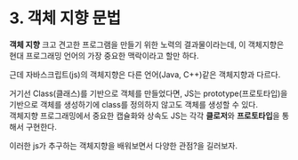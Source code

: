# 3. 객체 지향 문법

**객체 지향** 크고 견고한 프로그램을 만들기 위한 노력의 결과물이라는데, 이 객체지향은 현대 프로그래밍 언어의 가장 중요한 맥락이라고 할만 하다.

근데 자바스크립트(js)의 객체지향은 다른 언어(Java, C++)같은 객체지향과 다르다.  

거기선 Class(클래스)를 기반으로 객체를 만들었다면, JS는 prototype(프로토타입)을 기반으로 객체를 생성하기에 class를 정의하지 않고도 객체를 생성할 수 있다.  
객체지향 프로그래밍에서 중요한 캡슐화와 상속도 JS는 각각 **클로저**와 **프로토타입**을 통해서 구현한다.

이러한 js가 추구하는 객체지향을 배워보면서 다양한 관점?을 길러보자.

